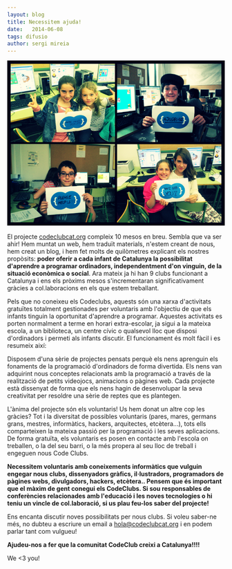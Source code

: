 ```yaml
---
layout: blog
title: Necessitem ajuda!
date:   2014-06-08 
tags: difusio
author: sergi mireia
---
```


![taller](/blog/images_blog/help_us.png)

El projecte [codeclubcat.org](http://codeclubcat.org) compleix 10 mesos en breu. Sembla que va ser ahir! Hem muntat un web, hem traduït materials, n'estem creant de nous, hem creat un blog, i hem fet molts de quilòmetres explicant els nostres propòsits: __poder oferir a cada infant de Catalunya la possibilitat d'aprendre a programar ordinadors, independentment d'on vinguin, de la situació econòmica o social__. Ara mateix ja hi han 9 clubs funcionant a Catalunya i ens els pròxims mesos s'incrementaran significativament gràcies a col.laboracions en els que estem treballant.

Pels que no coneixeu els Codeclubs, aquests són una xarxa d'activitats gratuïtes totalment gestionades per voluntaris amb l'objectiu de que els infants tinguin la oportunitat d'aprendre a programar. Aquestes activitats es porten normalment a terme en horari extra-escolar, ja sigui a la mateixa escola, a un biblioteca, un centre cívic o qualsevol lloc que disposi d'ordinadors i permeti als infants discutir. El funcionament és molt fàcil i es resumeix així:

Disposem d'una sèrie de projectes pensats perquè els nens aprenguin els fonaments de la programació d'ordinadors de forma divertida. Els nens van adquirint nous conceptes relacionats amb la programació a través de la realització de petits videojocs, animacions o pàgines web. Cada projecte està dissenyat de forma que els nens hagin de desenvolupar la seva creativitat per resoldre una sèrie de reptes que es plantegen.

L'ànima del projecte són els voluntaris! Us hem donat un altre cop les gràcies? Tot i la diversitat de possibles voluntaris (pares, mares, germans grans, mestres, informàtics, hackers, arquitectes, etcètera...), tots ells comparteixen la mateixa passió per la programació i les seves aplicacions. De forma gratuïta, els voluntaris es posen en contacte amb l'escola on treballen, o la del seu barri, o la més propera al seu lloc de treball i engeguen nous Code Clubs.

__Necessitem voluntaris amb coneixements informàtics que vulguin engegar nous clubs, dissenyadors gràfics, il·lustradors, programadors de pàgines webs, divulgadors, hackers, etcètera.. Pensem que és important que el màxim de gent conegui els CodeClubs. Si sou responsables de conferències relacionades amb l'educació i les noves tecnologies o hi teniu un vincle de col.laboració, si us plau feu-los saber del projecte!__

Ens encanta discutir noves possibilitats per nous clubs. Si voleu saber-ne més, no dubteu a escriure un email a [hola@codeclubcat.org](hola@codeclubcat.org) i en podem parlar tant com vulgueu! 

__Ajudeu-nos a fer que la comunitat CodeClub creixi a Catalunya!!!!__ 

We <3 you!









    
